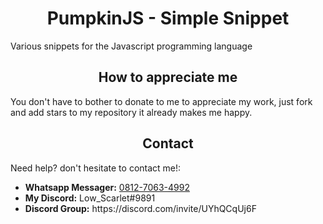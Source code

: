 <h1 align="center">
    <b>
        PumpkinJS - Simple Snippet
    </b>
</h1>
<p>
  Various snippets for the Javascript programming language
</p>

<h2 align="center">
    How to appreciate me
</h2>
<p>
    You don't have to bother to donate to me to appreciate my work, just fork and add stars to my repository it already makes me happy.
</p>

<h2 align="center">
    Contact
</h2>
<p>
    Need help? don't hesitate to contact me!:
    <ul>
        <li><b>Whatsapp Messager:</b> <a href="https://wa.me/6281270634992">0812-7063-4992</a></li>
        <li><b>My Discord:</b> Low_Scarlet#9891</li>
        <li><b>Discord Group:</b> https://discord.com/invite/UYhQCqUj6F</li>
    </ul>
</p>
